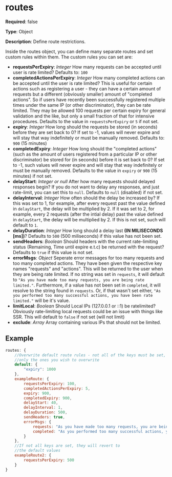 # routes

**Required**: false

**Type**: Object

**Description**: Define route restrictions.

Inside the routes object, you can define many separate routes and set custom rules within them. The custom rules you can set are:

- **requestsPerExpiry**: _Integer_ How many requests can be accepted until user is rate limited? Defaults to: `100`
- **completedActionsPerExpiry**: _Integer_ How many completed actions can be accepted until the user is rate limited? This is useful for certain actions such as registering a user - they can have a certain amount of requests but a different (obviously smaller) amount of "completed actions". So if users have recently been successfully registered multiple times under the same IP (or other discriminator), they can be rate limited. They may be allowed 100 requests per certain expiry for general validation and the like, but only a small fraction of that for intensive procedures. Defaults to the value in `requestsPerExpiry` or `5` if not set.
- **expiry**: _Integer_ How long should the requests be stored (in seconds) before they are set back to 0? If set to -1, values will never expire and will stay that way indefinitely or must be manually removed. Defaults to: `900` (15 minutes)
- **completedExpiry**: _Integer_ How long should the "completed actions" (such as the amount of users registered from a particular IP or other discriminator) be stored for (in seconds) before it is set back to 0? If set to -1, such values will never expire and will stay that way indefinitely or must be manually removed. Defaults to the value in `expiry` or `900` (15 minutes) if not set.
- **delayStart**: _Integer or null_ After how many requests should delayed responses begin? If you do not want to delay any responses, and just rate-limit, you can set this to `null`. Defaults to `null` (disabled) if not set.
- **delayInterval**: _Integer_ How often should the delay be increased by? If this was set to 1, for example, after every request past the value defined in `delayStart`, the delay will be multiplied by 2. If it was set to 2, for example, every 2 requests (after the intial delay) past the value defined in `delayStart`, the delay will be multiplied by 2. If this is not set, such will default to `1`.
- **delayDuration**: _Integer_ How long should a delay last **(IN MILISECONDS [ms])**? Defaults to `500` (500 miliseconds) if this value has not been set.
- **sendHeaders**: _Boolean_ Should headers with the current rate-limiting status (Remaining, Time until expire e.t.c) be returned with the request? Defaults to `true` if this value is not set.
- **errorMsgs**: _Object_ Seperate error messages for too many requests and too many completed actions. They have been given the respective key names "requests" and "actions". This will be returned to the user when they are being rate limited. If no string was set in `requests`, it will default to `"As you have made too many requests, you are being rate limited."`. Furthermore, if a value has not been set in `completed`, it will resolve to the string found in `requests`. Or, if that wasn't set either, `"As you performed too many successful actions, you have been rate limited."` will be it's value.
- **limitLocal**: _Boolean_ Should Local IPs (127.0.0.1 or ::1) be ratelimited? Obviously rate-limiting local requests could be an issue with things like SSR. This will default to `false` if not set (will not limit)
- **exclude**: _Array_ Array containing various IPs that should not be limited.

## Example

```javascript
routes: {
    //Overwrite default route rules - not all of the keys must be set,
    //only the ones you wish to overwrite
    default: {
        "expiry": 1000
    },
    exampleRoute: {
        requestsPerExpiry: 100,
        completedActionsPerExpiry: 5,
        expiry: 900,
        completedExpiry: 900,
        delayStart: 40,
        delayInterval: 1,
        delayDuration: 500,
        sendHeaders: true,
        errorMsgs: {
            requests: "As you have made too many requests, you are being rate limited.",
            completed: "As you performed too many successful actions, you have been rate limited."
        }
    },
    //If not all keys are set, they will revert to
    //the default values
    exampleRoute2: {
        requestsPerExpiry: 500
    }
}
```
